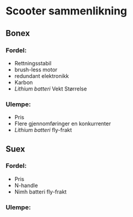 # Scooter sammenlikning
## Bonex
### Fordel:
* Rettningsstabil
* brush-less motor
* redundant elektronikk
* Karbon
* *Lithium batteri*
    Vekt
    Størrelse

### Ulempe:
* Pris
* Flere gjennomføringer en konkurrenter
* *Lithium batteri*
    fly-frakt

## Suex
### Fordel:
* Pris
* N-handle
* Nimh batteri
    fly-frakt

### Ulempe:
